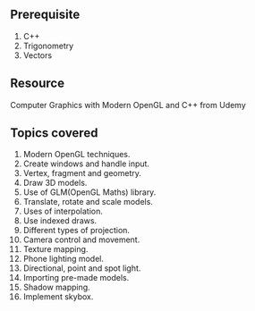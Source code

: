 ## Prerequisite
1. C++
2. Trigonometry
3. Vectors

## Resource
Computer Graphics with Modern OpenGL and C++ from Udemy

## Topics covered
1. Modern OpenGL techniques.
2. Create windows and handle input.
3. Vertex, fragment and geometry.
4. Draw 3D models.
5. Use of GLM(OpenGL Maths) library.
6. Translate, rotate and scale models.
7. Uses of interpolation.
8. Use indexed draws.
9. Different types of projection.
10. Camera control and movement.
11. Texture mapping.
12. Phone lighting model.
13. Directional, point and spot light.
14. Importing pre-made models.
15. Shadow mapping.
16. Implement skybox.
